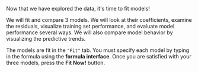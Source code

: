 Now that we have explored the data, it's time to fit models!  

We will fit and compare 3 models. We will look at their coefficients, examine the residuals, visualize training set performance, and evaluate model performance several ways. We will also compare model behavior by visualizing the predictive trends.  

The models are fit in the `"Fit"` tab. You must specify each model by typing in the formula using the **formula interface**. Once you are satisfied with your three models, press the **Fit Now!** button.  